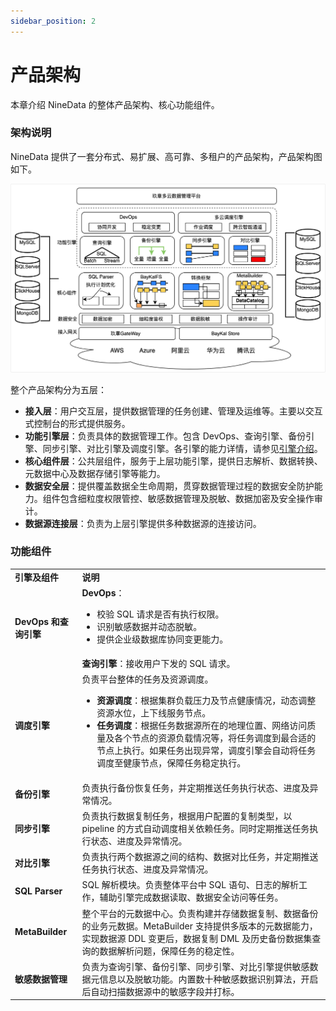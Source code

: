 ```yaml
---
sidebar_position: 2
---
```




# 产品架构


本章介绍 NineData 的整体产品架构、核心功能组件。

### 架构说明

NineData 提供了一套分布式、易扩展、高可靠、多租户的产品架构，产品架构图如下。

![architecture](image/architecture.png)

整个产品架构分为五层：

- **接入层**：用户交互层，提供数据管理的任务创建、管理及运维等。主要以交互式控制台的形式提供服务。
- **功能引擎层**：负责具体的数据管理工作。包含 DevOps、查询引擎、备份引擎、同步引擎、对比引擎及调度引擎。各引擎的能力详情，请参见[引擎介绍](#功能组件)。
- **核心组件层**：公共层组件，服务于上层功能引擎，提供日志解析、数据转换、元数据中心及数据存储引擎等能力。
- **数据安全层**：提供覆盖数据全生命周期，贯穿数据管理过程的数据安全防护能力。组件包含细粒度权限管控、敏感数据管理及脱敏、数据加密及安全操作审计。
- **数据源连接层**：负责为上层引擎提供多种数据源的连接访问。

### 功能组件

<table>
  <tr>
    <td><b>引擎及组件</b></td>
    <td><b>说明</b></td>
  </tr>
  <tr>
    <td rowspan="2"><b>DevOps 和查询引擎</b></td>
    <td><b>DevOps</b>：
      <ul>
        <li>校验 SQL 请求是否有执行权限。</li>
        <li>识别敏感数据并动态脱敏。</li>
        <li>提供企业级数据库协同变更能力。</li>
      </ul></td>
  </tr>
  <tr>
    <td><b>查询引擎</b>：接收用户下发的 SQL 请求。</td>
  </tr>
  <tr>
    <td><b>调度引擎</b></td>
    <td>负责平台整体的任务及资源调度。
      <ul>
        <li><b>资源调度</b>：根据集群负载压力及节点健康情况，动态调整资源水位，上下线服务节点。</li>
        <li><b>任务调度</b>：根据任务数据源所在的地理位置、网络访问质量及各个节点的资源负载情况等，将任务调度到最合适的节点上执行。如果任务出现异常，调度引擎会自动将任务调度至健康节点，保障任务稳定执行。</li>
      </ul>
    </td>
  </tr>
  <tr>
    <td><b>备份引擎</b></td>
    <td>负责执行备份恢复任务，并定期推送任务执行状态、进度及异常情况。</td>
  </tr>
  <tr>
    <td><b>同步引擎</b></td>
    <td>负责执行数据复制任务，根据用户配置的复制类型，以 pipeline 的方式自动调度相关依赖任务。同时定期推送任务执行状态、进度及异常情况。</td>
  </tr>
  <tr>
    <td><b>对比引擎</b></td>
    <td>负责执行两个数据源之间的结构、数据对比任务，并定期推送任务执行状态、进度及异常情况。</td>
  </tr>
  <tr>
    <td><b>SQL Parser</b></td>
    <td>SQL 解析模块。负责整体平台中 SQL 语句、日志的解析工作，辅助引擎完成数据读取、数据安全访问等任务。</td>
  </tr>
  <tr>
    <td><b>MetaBuilder</b></td>
    <td>整个平台的元数据中心。负责构建并存储数据复制、数据备份的业务元数据。MetaBuilder 支持提供多版本的元数据能力，实现数据源 DDL 变更后，数据复制 DML 及历史备份数据集查询的数据解析问题，保障任务的稳定性。</td>
  </tr>
  <tr>
    <td><b>敏感数据管理</b></td>
    <td>负责为查询引擎、备份引擎、同步引擎、对比引擎提供敏感数据元信息以及脱敏功能。内置数十种敏感数据识别算法，开启后自动扫描数据源中的敏感字段并打标。</td>
  </tr>
</table>


